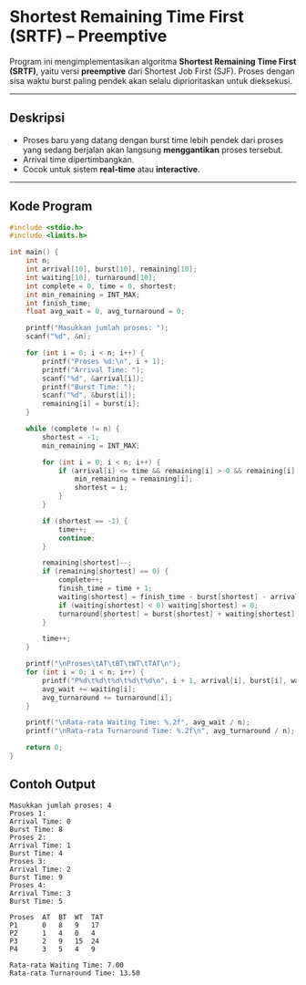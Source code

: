 #  Shortest Remaining Time First (SRTF) – Preemptive

Program ini mengimplementasikan algoritma **Shortest Remaining Time First (SRTF)**, yaitu versi **preemptive** dari Shortest Job First (SJF). Proses dengan sisa waktu burst paling pendek akan selalu diprioritaskan untuk dieksekusi.

---

##  Deskripsi

- Proses baru yang datang dengan burst time lebih pendek dari proses yang sedang berjalan akan langsung **menggantikan** proses tersebut.
- Arrival time dipertimbangkan.
- Cocok untuk sistem **real-time** atau **interactive**.

---

##  Kode Program

```c
#include <stdio.h>
#include <limits.h>

int main() {
    int n;
    int arrival[10], burst[10], remaining[10];
    int waiting[10], turnaround[10];
    int complete = 0, time = 0, shortest;
    int min_remaining = INT_MAX;
    int finish_time;
    float avg_wait = 0, avg_turnaround = 0;

    printf("Masukkan jumlah proses: ");
    scanf("%d", &n);

    for (int i = 0; i < n; i++) {
        printf("Proses %d:\n", i + 1);
        printf("Arrival Time: ");
        scanf("%d", &arrival[i]);
        printf("Burst Time: ");
        scanf("%d", &burst[i]);
        remaining[i] = burst[i];
    }

    while (complete != n) {
        shortest = -1;
        min_remaining = INT_MAX;

        for (int i = 0; i < n; i++) {
            if (arrival[i] <= time && remaining[i] > 0 && remaining[i] < min_remaining) {
                min_remaining = remaining[i];
                shortest = i;
            }
        }

        if (shortest == -1) {
            time++;
            continue;
        }

        remaining[shortest]--;
        if (remaining[shortest] == 0) {
            complete++;
            finish_time = time + 1;
            waiting[shortest] = finish_time - burst[shortest] - arrival[shortest];
            if (waiting[shortest] < 0) waiting[shortest] = 0;
            turnaround[shortest] = burst[shortest] + waiting[shortest];
        }

        time++;
    }

    printf("\nProses\tAT\tBT\tWT\tTAT\n");
    for (int i = 0; i < n; i++) {
        printf("P%d\t%d\t%d\t%d\t%d\n", i + 1, arrival[i], burst[i], waiting[i], turnaround[i]);
        avg_wait += waiting[i];
        avg_turnaround += turnaround[i];
    }

    printf("\nRata-rata Waiting Time: %.2f", avg_wait / n);
    printf("\nRata-rata Turnaround Time: %.2f\n", avg_turnaround / n);

    return 0;
}
```

##  Contoh Output

```text
Masukkan jumlah proses: 4
Proses 1:
Arrival Time: 0
Burst Time: 8
Proses 2:
Arrival Time: 1
Burst Time: 4
Proses 3:
Arrival Time: 2
Burst Time: 9
Proses 4:
Arrival Time: 3
Burst Time: 5

Proses  AT  BT  WT  TAT
P1      0   8   9   17
P2      1   4   0   4
P3      2   9   15  24
P4      3   5   4   9

Rata-rata Waiting Time: 7.00
Rata-rata Turnaround Time: 13.50
```
